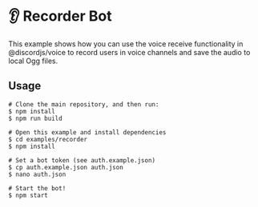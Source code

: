# 👂 Recorder Bot

This example shows how you can use the voice receive functionality in @discordjs/voice to record users in voice channels
and save the audio to local Ogg files.

## Usage

```sh-session
# Clone the main repository, and then run:
$ npm install
$ npm run build

# Open this example and install dependencies
$ cd examples/recorder
$ npm install

# Set a bot token (see auth.example.json)
$ cp auth.example.json auth.json
$ nano auth.json

# Start the bot!
$ npm start
```
